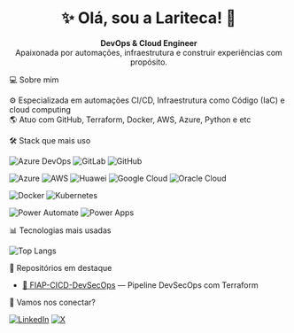 <h1 align="center">✨ Olá, sou a Lariteca! 🚀</h1>

<p align="center">
  <strong>DevOps & Cloud Engineer</strong> <br/>
  Apaixonada por automações, infraestrutura e construir experiências com propósito.
</p>

💻 Sobre mim

⚙️ Especializada em automações CI/CD, Infraestrutura como Código (IaC) e cloud computing  
🌎 Atuo com GitHub, Terraform, Docker, AWS, Azure, Python e etc

🛠️ Stack que mais uso

![Azure DevOps](https://img.shields.io/badge/-Azure%20DevOps-0078D7?style=flat&logo=azuredevops&logoColor=white)
![GitLab](https://img.shields.io/badge/-GitLab-FC6D26?style=flat&logo=gitlab&logoColor=white)
![GitHub](https://img.shields.io/badge/-GitHub-181717?style=flat&logo=github)

![Azure](https://img.shields.io/badge/-Azure-0078D4?style=flat&logo=microsoftazure&logoColor=white)
![AWS](https://img.shields.io/badge/-AWS-232F3E?style=flat&logo=amazonaws&logoColor=white)
![Huawei](https://img.shields.io/badge/-Huawei-FF0000?style=flat&logo=huawei&logoColor=white)
![Google Cloud](https://img.shields.io/badge/-GCP-4285F4?style=flat&logo=googlecloud&logoColor=white)
![Oracle Cloud](https://img.shields.io/badge/-Oracle-E60000?style=flat&logo=oracle&logoColor=white)

![Docker](https://img.shields.io/badge/-Docker-2496ED?style=flat&logo=docker&logoColor=white)
![Kubernetes](https://img.shields.io/badge/-Kubernetes-326CE5?style=flat&logo=kubernetes&logoColor=white)

![Power Automate](https://img.shields.io/badge/-Power%20Automate-0066FF?style=flat&logo=microsoftpowerautomate&logoColor=white)
![Power Apps](https://img.shields.io/badge/-Power%20Apps-742774?style=flat&logo=powerapps&logoColor=white)

📊 Tecnologias mais usadas

![Top Langs](https://github-readme-stats.vercel.app/api/top-langs/?username=Lariteca&layout=compact&theme=dark&langs_count=8)

📌 Repositórios em destaque

- [🔐 FIAP-CICD-DevSecOps](https://github.com/Lariteca/FIAP-CICD-DevSecOps) — Pipeline DevSecOps com Terraform


💬 Vamos nos conectar?

[![LinkedIn](https://img.shields.io/badge/LinkedIn-0077B5?style=for-the-badge&logo=linkedin&logoColor=white)](https://www.linkedin.com/in/larissa-stephanie/)  [![X](https://img.shields.io/badge/X-000?style=for-the-badge&logo=x)](https://x.com/laritecaa?s=11)
